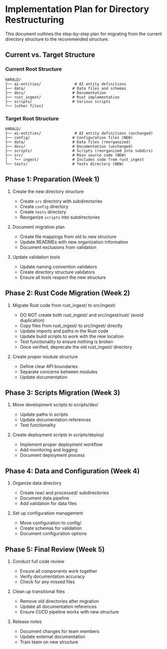 # Implementation Plan for Directory Restructuring

This document outlines the step-by-step plan for migrating from the current
directory structure to the recommended structure.

## Current vs. Target Structure

### Current Root Structure

```
HARALD/
├── ai-entities/               # AI entity definitions
├── data/                     # Data files and schemas
├── docs/                     # Documentation
├── rust_ingest/              # Rust implementation
├── scripts/                  # Various scripts
└── [other files]
```

### Target Root Structure

```
HARALD/
├── ai-entities/               # AI entity definitions (unchanged)
├── config/                   # Configuration files (NEW)
├── data/                     # Data files (reorganized)
├── docs/                     # Documentation (unchanged)
├── scripts/                  # Scripts (reorganized into subdirs)
├── src/                      # Main source code (NEW)
│   └── ingest/               # Includes code from rust_ingest
└── tests/                    # Tests directory (NEW)
```

## Phase 1: Preparation (Week 1)

1. Create the new directory structure
   - Create `src` directory with subdirectories
   - Create `config` directory
   - Create `tests` directory
   - Reorganize `scripts` into subdirectories

2. Document migration plan
   - Create file mappings from old to new structure
   - Update READMEs with new organization information
   - Document exclusions from validation

3. Update validation tools
   - Update naming convention validators
   - Create directory structure validators
   - Ensure all tools respect the new structure

## Phase 2: Rust Code Migration (Week 2)

1. Migrate Rust code from rust_ingest/ to src/ingest/
   - DO NOT create both rust_ingest/ and src/ingest/rust/ (avoid duplication)
   - Copy files from rust_ingest/ to src/ingest/ directly
   - Update imports and paths in the Rust code
   - Update build scripts to work with the new location
   - Test functionality to ensure nothing is broken
   - Once verified, deprecate the old rust_ingest/ directory

2. Create proper module structure
   - Define clear API boundaries
   - Separate concerns between modules
   - Update documentation

## Phase 3: Scripts Migration (Week 3)

1. Move development scripts to scripts/dev/
   - Update paths in scripts
   - Update documentation references
   - Test functionality

2. Create deployment scripts in scripts/deploy/
   - Implement proper deployment workflow
   - Add monitoring and logging
   - Document deployment process

## Phase 4: Data and Configuration (Week 4)

1. Organize data directory
   - Create raw/ and processed/ subdirectories
   - Document data pipeline
   - Add validation for data files

2. Set up configuration management
   - Move configuration to config/
   - Create schemas for validation
   - Document configuration options

## Phase 5: Final Review (Week 5)

1. Conduct full code review
   - Ensure all components work together
   - Verify documentation accuracy
   - Check for any missed files

2. Clean up transitional files
   - Remove old directories after migration
   - Update all documentation references
   - Ensure CI/CD pipeline works with new structure

3. Release notes
   - Document changes for team members
   - Update external documentation
   - Train team on new structure
